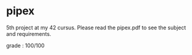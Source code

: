 # pipex

5th project at my 42 cursus. Please read the pipex.pdf to see the subject and requirements.

grade : 100/100
